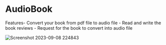 # AudioBook
Features- Convert your book from pdf file to audio file
        - Read and write the book reviews
        - Request for the book to convert into audio file

![Screenshot 2023-09-08 224843](https://github.com/RajeshNaidu1/AudioBook/assets/82894362/559f7c9a-31ad-4c44-936b-94045b0f89b9)
